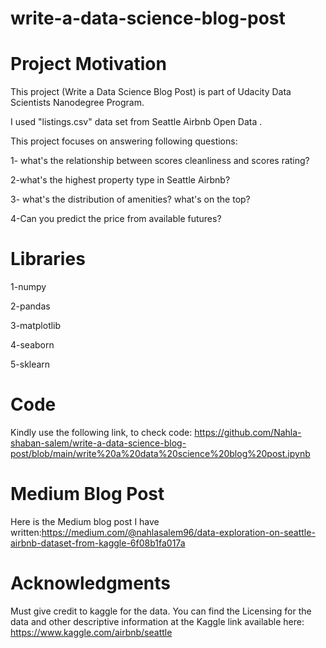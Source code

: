 # write-a-data-science-blog-post

# Project Motivation
This project (Write a Data Science Blog Post) is part of Udacity Data Scientists Nanodegree Program.

I used "listings.csv" data set from Seattle Airbnb Open Data .

This project focuses on answering following questions:

1- what's the relationship between scores cleanliness and scores rating?

2-what's the highest property type in Seattle Airbnb?

3- what's the distribution of amenities? what's on the top?

4-Can you predict the price from available futures?

# Libraries

1-numpy

2-pandas

3-matplotlib

4-seaborn

5-sklearn

# Code

Kindly use the following link, to check code: https://github.com/Nahla-shaban-salem/write-a-data-science-blog-post/blob/main/write%20a%20data%20science%20blog%20post.ipynb

# Medium Blog Post
Here is the Medium blog post I have written:https://medium.com/@nahlasalem96/data-exploration-on-seattle-airbnb-dataset-from-kaggle-6f08b1fa017a

# Acknowledgments

Must give credit to kaggle for the data. You can find the Licensing for the data and other descriptive information at the Kaggle link available here: https://www.kaggle.com/airbnb/seattle

